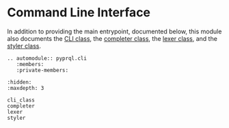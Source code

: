# Command Line Interface

In addition to providing the main entrypoint,
documented below,
this module also documents
the [CLI class](./cli_class.md),
the [completer class](./completer.md),
the [lexer class](./lexer.md),
and the [styler class](./styler.md).

```{eval-rst}
.. automodule:: pyprql.cli
   :members:
   :private-members:
```

```{toctree}
:hidden:
:maxdepth: 3

cli_class
completer
lexer
styler
```
